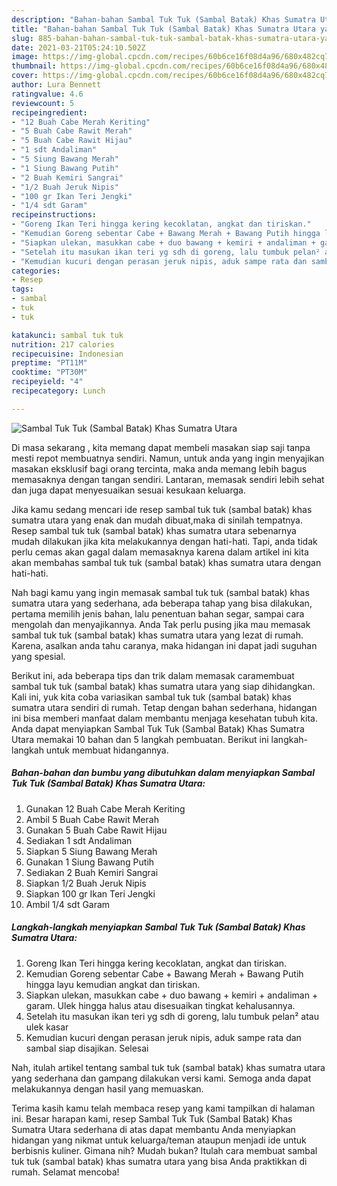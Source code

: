 ```yaml
---
description: "Bahan-bahan Sambal Tuk Tuk (Sambal Batak) Khas Sumatra Utara yang lezat dan Mudah Dibuat"
title: "Bahan-bahan Sambal Tuk Tuk (Sambal Batak) Khas Sumatra Utara yang lezat dan Mudah Dibuat"
slug: 885-bahan-bahan-sambal-tuk-tuk-sambal-batak-khas-sumatra-utara-yang-lezat-dan-mudah-dibuat
date: 2021-03-21T05:24:10.502Z
image: https://img-global.cpcdn.com/recipes/60b6ce16f08d4a96/680x482cq70/sambal-tuk-tuk-sambal-batak-khas-sumatra-utara-foto-resep-utama.jpg
thumbnail: https://img-global.cpcdn.com/recipes/60b6ce16f08d4a96/680x482cq70/sambal-tuk-tuk-sambal-batak-khas-sumatra-utara-foto-resep-utama.jpg
cover: https://img-global.cpcdn.com/recipes/60b6ce16f08d4a96/680x482cq70/sambal-tuk-tuk-sambal-batak-khas-sumatra-utara-foto-resep-utama.jpg
author: Lura Bennett
ratingvalue: 4.6
reviewcount: 5
recipeingredient:
- "12 Buah Cabe Merah Keriting"
- "5 Buah Cabe Rawit Merah"
- "5 Buah Cabe Rawit Hijau"
- "1 sdt Andaliman"
- "5 Siung Bawang Merah"
- "1 Siung Bawang Putih"
- "2 Buah Kemiri Sangrai"
- "1/2 Buah Jeruk Nipis"
- "100 gr Ikan Teri Jengki"
- "1/4 sdt Garam"
recipeinstructions:
- "Goreng Ikan Teri hingga kering kecoklatan, angkat dan tiriskan."
- "Kemudian Goreng sebentar Cabe + Bawang Merah + Bawang Putih hingga layu kemudian angkat dan tiriskan."
- "Siapkan ulekan, masukkan cabe + duo bawang + kemiri + andaliman + garam. Ulek hingga halus atau disesuaikan tingkat kehalusannya."
- "Setelah itu masukan ikan teri yg sdh di goreng, lalu tumbuk pelan² atau ulek kasar"
- "Kemudian kucuri dengan perasan jeruk nipis, aduk sampe rata dan sambal siap disajikan. Selesai"
categories:
- Resep
tags:
- sambal
- tuk
- tuk

katakunci: sambal tuk tuk 
nutrition: 217 calories
recipecuisine: Indonesian
preptime: "PT11M"
cooktime: "PT30M"
recipeyield: "4"
recipecategory: Lunch

---
```



![Sambal Tuk Tuk (Sambal Batak) Khas Sumatra Utara](https://img-global.cpcdn.com/recipes/60b6ce16f08d4a96/680x482cq70/sambal-tuk-tuk-sambal-batak-khas-sumatra-utara-foto-resep-utama.jpg)

Di masa  sekarang , kita memang dapat membeli masakan siap saji tanpa mesti repot membuatnya sendiri. Namun, untuk anda yang ingin menyajikan masakan eksklusif bagi orang tercinta, maka anda memang lebih bagus memasaknya dengan tangan sendiri. Lantaran, memasak sendiri lebih sehat dan juga dapat menyesuaikan sesuai kesukaan keluarga.

Jika kamu sedang mencari ide resep sambal tuk tuk (sambal batak) khas sumatra utara yang enak dan mudah dibuat,maka di sinilah tempatnya. Resep sambal tuk tuk (sambal batak) khas sumatra utara  sebenarnya mudah dilakukan jika kita melakukannya dengan hati-hati. Tapi, anda tidak perlu cemas akan gagal dalam memasaknya 
karena dalam artikel ini kita akan membahas sambal tuk tuk (sambal batak) khas sumatra utara dengan hati-hati.  



Nah bagi kamu yang ingin memasak sambal tuk tuk (sambal batak) khas sumatra utara yang sederhana, ada beberapa tahap yang bisa dilakukan, pertama memilih jenis bahan, lalu penentuan bahan segar, sampai cara mengolah dan menyajikannya. Anda Tak perlu pusing jika mau memasak sambal tuk tuk (sambal batak) khas sumatra utara yang lezat di rumah. Karena, asalkan anda  tahu caranya, maka hidangan ini dapat jadi suguhan yang spesial.

Berikut ini, ada beberapa tips dan trik dalam memasak caramembuat sambal tuk tuk (sambal batak) khas sumatra utara yang siap dihidangkan. Kali ini, yuk kita coba variasikan sambal tuk tuk (sambal batak) khas sumatra utara sendiri di rumah. Tetap dengan bahan sederhana, hidangan ini bisa memberi manfaat dalam membantu menjaga kesehatan tubuh kita. Anda dapat menyiapkan Sambal Tuk Tuk (Sambal Batak) Khas Sumatra Utara memakai 10 bahan dan 5 langkah pembuatan. Berikut ini langkah-langkah untuk membuat hidangannya.

<!--inarticleads1-->

##### Bahan-bahan dan bumbu yang dibutuhkan dalam menyiapkan Sambal Tuk Tuk (Sambal Batak) Khas Sumatra Utara:

1. Gunakan 12 Buah Cabe Merah Keriting
1. Ambil 5 Buah Cabe Rawit Merah
1. Gunakan 5 Buah Cabe Rawit Hijau
1. Sediakan 1 sdt Andaliman
1. Siapkan 5 Siung Bawang Merah
1. Gunakan 1 Siung Bawang Putih
1. Sediakan 2 Buah Kemiri Sangrai
1. Siapkan 1/2 Buah Jeruk Nipis
1. Siapkan 100 gr Ikan Teri Jengki
1. Ambil 1/4 sdt Garam




<!--inarticleads2-->

##### Langkah-langkah menyiapkan Sambal Tuk Tuk (Sambal Batak) Khas Sumatra Utara:

1. Goreng Ikan Teri hingga kering kecoklatan, angkat dan tiriskan.
1. Kemudian Goreng sebentar Cabe + Bawang Merah + Bawang Putih hingga layu kemudian angkat dan tiriskan.
1. Siapkan ulekan, masukkan cabe + duo bawang + kemiri + andaliman + garam. Ulek hingga halus atau disesuaikan tingkat kehalusannya.
1. Setelah itu masukan ikan teri yg sdh di goreng, lalu tumbuk pelan² atau ulek kasar
1. Kemudian kucuri dengan perasan jeruk nipis, aduk sampe rata dan sambal siap disajikan. Selesai




Nah, itulah artikel tentang  sambal tuk tuk (sambal batak) khas sumatra utara  yang sederhana dan gampang dilakukan versi kami. Semoga anda dapat melakukannya dengan hasil yang memuaskan. 

Terima kasih kamu telah membaca resep yang kami tampilkan di halaman ini. Besar harapan kami, resep  Sambal Tuk Tuk (Sambal Batak) Khas Sumatra Utara sederhana di atas dapat membantu Anda menyiapkan hidangan yang nikmat untuk keluarga/teman ataupun menjadi ide untuk berbisnis kuliner. Gimana nih? Mudah bukan? Itulah cara membuat sambal tuk tuk (sambal batak) khas sumatra utara yang bisa Anda praktikkan di rumah. Selamat mencoba!


